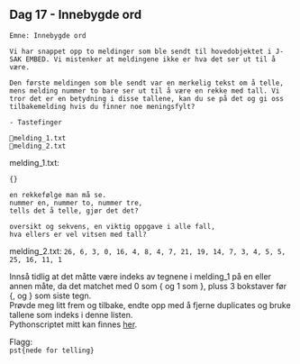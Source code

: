 ## Dag 17 - Innebygde ord

```
Emne: Innebygde ord

Vi har snappet opp to meldinger som ble sendt til hovedobjektet i J-SAK EMBED. Vi mistenker at meldingene ikke er hva det ser ut til å være.

Den første meldingen som ble sendt var en merkelig tekst om å telle, mens melding nummer to bare ser ut til å være en rekke med tall. Vi tror det er en betydning i disse tallene, kan du se på det og gi oss tilbakemelding hvis du finner noe meningsfylt?

- Tastefinger

📎melding_1.txt
📎melding_2.txt
```
melding_1.txt:
```
{}

en rekkefølge man må se.
nummer en, nummer to, nummer tre,
tells det å telle, gjør det det?

oversikt og sekvens, en viktig oppgave i alle fall,
hva ellers er vel vitsen med tall?
```
melding_2.txt:
`26, 6, 3, 0, 16, 4, 8, 4, 7, 21, 19, 14, 7, 3, 4, 5, 5, 25, 16, 11, 1`


Innså tidlig at det måtte være indeks av tegnene i melding_1 på en eller annen måte, da det matchet med 0 som { og 1 som }, pluss 3 bokstaver før {, og } som siste tegn.\
Prøvde meg litt frem og tilbake, endte opp med å fjerne duplicates og bruke tallene som indeks i denne listen.\
Pythonscriptet mitt kan finnes [her](dag17.py).

Flagg:\
`pst{nede for telling}`
